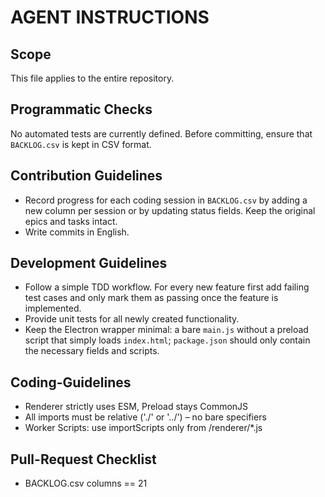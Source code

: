# AGENT INSTRUCTIONS

## Scope
This file applies to the entire repository.

## Programmatic Checks
No automated tests are currently defined. Before committing, ensure that `BACKLOG.csv` is kept in CSV format.

## Contribution Guidelines
- Record progress for each coding session in `BACKLOG.csv` by adding a new column per session or by updating status fields. Keep the original epics and tasks intact.
- Write commits in English.

## Development Guidelines
- Follow a simple TDD workflow. For every new feature first add failing test cases and only mark them as passing once the feature is implemented.
- Provide unit tests for all newly created functionality.
- Keep the Electron wrapper minimal: a bare `main.js` without a preload script that simply loads `index.html`; `package.json` should only contain the necessary fields and scripts.

## Coding-Guidelines
- Renderer strictly uses ESM, Preload stays CommonJS
- All imports must be relative ('./' or '../') – no bare specifiers
- Worker Scripts: use importScripts only from /renderer/*.js

## Pull-Request Checklist
- BACKLOG.csv columns == 21
